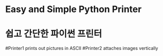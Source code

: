 # Easy and Simple Python Printer
# 쉽고 간단한 파이썬 프린터

#Printer1 prints out pictures in ASCII
#Printer2 attaches images vertically
